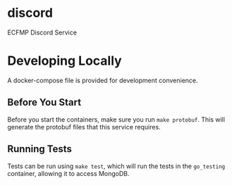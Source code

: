 # discord

ECFMP Discord Service

# Developing Locally

A docker-compose file is provided for development convenience.

## Before You Start

Before you start the containers, make sure you run `make protobuf`. This will generate the protobuf files that this
service requires.

## Running Tests

Tests can be run using `make test`, which will run the tests in the `go_testing` container, allowing it to access
MongoDB.
